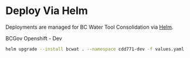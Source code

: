# Deploy Via Helm

Deployments are managed for BC Water Tool Consolidation via [Helm](https://helm.sh/docs/).

BCGov Openshift - Dev

```bash
helm upgrade --install bcwat . --namespace cdd771-dev -f values.yaml
```
